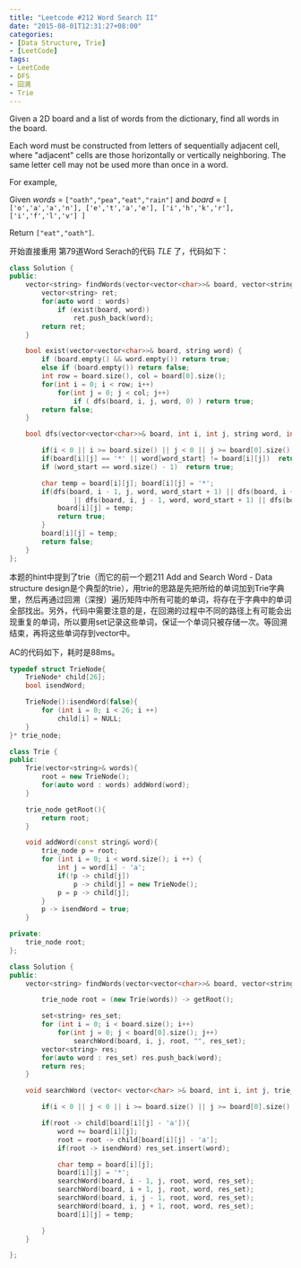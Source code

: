 ```yaml
---
title: "Leetcode #212 Word Search II"
date: "2015-08-01T12:31:27+08:00"
categories:
- [Data Structure, Trie]
- [LeetCode]
tags:
- LeetCode
- DFS
- 回溯
- Trie
---
```


Given a 2D board and a list of words from the dictionary, find all words in the board.

Each word must be constructed from letters of sequentially adjacent cell, where "adjacent" cells are those horizontally or vertically neighboring. The same letter cell may not be used more than once in a word.

For example,

Given *words* = `["oath","pea","eat","rain"]` and *board* =
`[
  ['o','a','a','n'],
  ['e','t','a','e'],
  ['i','h','k','r'],
  ['i','f','l','v']
]`

Return `["eat","oath"]`.
<!-- more -->


开始直接重用 第79道Word Serach的代码 *TLE* 了，代码如下：

```cpp
class Solution {
public:
    vector<string> findWords(vector<vector<char>>& board, vector<string>& words) {
        vector<string> ret;
        for(auto word : words)
            if (exist(board, word))
                ret.push_back(word);
        return ret;
    }

    bool exist(vector<vector<char>>& board, string word) {
        if (board.empty() && word.empty()) return true;
        else if (board.empty()) return false;
        int row = board.size(), col = board[0].size();
        for(int i = 0; i < row; i++)
            for(int j = 0; j < col; j++)
                if ( dfs(board, i, j, word, 0) ) return true;
        return false;
    }

    bool dfs(vector<vector<char>>& board, int i, int j, string word, int word_start){

        if(i < 0 || i >= board.size() || j < 0 || j >= board[0].size()) return false;
        if(board[i][j] == '*' || word[word_start] != board[i][j])  return false;
        if (word_start == word.size() - 1)  return true;

        char temp = board[i][j]; board[i][j] = '*';
        if(dfs(board, i - 1, j, word, word_start + 1) || dfs(board, i + 1, j, word, word_start + 1)
                || dfs(board, i, j - 1, word, word_start + 1) || dfs(board, i, j + 1, word, word_start + 1)) {
            board[i][j] = temp;
            return true;
        }
        board[i][j] = temp;
        return false;
    }
};
```

本题的hint中提到了trie（而它的前一个题211 Add and Search Word - Data structure design是个典型的trie），用trie的思路是先把所给的单词加到Trie字典里，然后再通过回溯（深搜）遍历矩阵中所有可能的单词，将存在于字典中的单词全部找出。另外，代码中需要注意的是，在回溯的过程中不同的路径上有可能会出现重复的单词，所以要用set记录这些单词，保证一个单词只被存储一次。等回溯结束，再将这些单词存到vector中。

AC的代码如下，耗时是88ms。

```cpp
typedef struct TrieNode{
    TrieNode* child[26];
    bool isendWord;

    TrieNode():isendWord(false){
        for (int i = 0; i < 26; i ++)
            child[i] = NULL;
    }
}* trie_node;

class Trie {
public:
    Trie(vector<string>& words){
        root = new TrieNode();
        for(auto word : words) addWord(word);
    }

    trie_node getRoot(){
        return root;
    }

    void addWord(const string& word){
        trie_node p = root;
        for (int i = 0; i < word.size(); i ++) {
            int j = word[i] - 'a';
            if(!p -> child[j])
                p -> child[j] = new TrieNode();
            p = p -> child[j];
        }
        p -> isendWord = true;
    }

private:
    trie_node root;
};

class Solution {
public:
    vector<string> findWords(vector<vector<char>>& board, vector<string>& words) {

        trie_node root = (new Trie(words)) -> getRoot();

        set<string> res_set;
        for (int i = 0; i < board.size(); i++)
            for(int j = 0; j < board[0].size(); j++)
                searchWord(board, i, j, root, "", res_set);
        vector<string> res;
        for(auto word : res_set) res.push_back(word);
        return res;
    }

    void searchWord (vector< vector<char> >& board, int i, int j, trie_node root, string word, set<string>& res_set) {

        if(i < 0 || j < 0 || i >= board.size() || j >= board[0].size() || board[i][j] == '*') return;

        if(root -> child[board[i][j] - 'a']){
            word += board[i][j];
            root = root -> child[board[i][j] - 'a'];
            if(root -> isendWord) res_set.insert(word);

            char temp = board[i][j];
            board[i][j] = '*';
            searchWord(board, i - 1, j, root, word, res_set);
            searchWord(board, i + 1, j, root, word, res_set);
            searchWord(board, i, j - 1, root, word, res_set);
            searchWord(board, i, j + 1, root, word, res_set);
            board[i][j] = temp;

        }
    }

};
```
